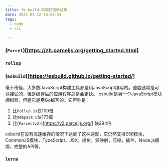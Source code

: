 ```yaml
---
title: fe-build-前端打包新趋势
date: 2021-01-12 14:03:31
tags:
  - node
  - cli

---
```



### (`Parcel`)[https://zh.parceljs.org/getting_started.html]

### `rollup`

### (`esbuild`)[https://esbuild.github.io/getting-started/]

毫不奇怪，大多数JavaScript构建工具都是用JavaScript编写的。速度通常是可以接受的，但是编译后的应用程序总是会更快。 esbuild是另一个JavaScript模块捆绑器，但是它是用Go编写的。它声称是：

1. 比`Rollup.js`快100倍
2. 比`Webpack 5`快173倍
3. 比(`Parcel(v2)`)[https://v2.parceljs.org/] 快294倍

esbuild在没有高速缓存的情况下达到了这种速度，它仍然支持ES6模块，CommonJS模块，TypeScript，JSX，摇树，源映射，压缩，插件，Node.js捆绑，完整的API等。

### `lerna`